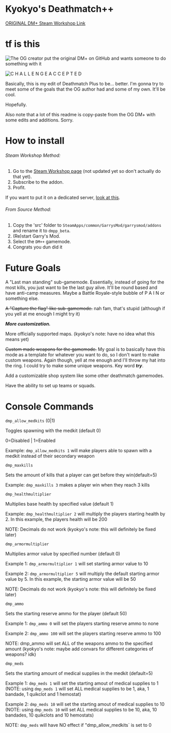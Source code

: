 # Kyokyo's Deathmatch++

[ORIGINAL DM+ Steam Workshop Link](http://steamcommunity.com/sharedfiles/filedetails/?id=899508479)

# tf is this
![The OG creator put the original DM+ on GitHub and wants someone to do something with it](https://i.imgur.com/LIdcOis.png "The OG creator put the original DM+ on GitHub and wants someone to do something with it")

![C H A L L E N G E  A C C E P T E D](https://i.imgur.com/VLa1yr8.png "C H A L L E N G E  A C C E P T E D")

Basically, this is my edit of Deathmatch Plus to be... better. I'm gonna try to meet some of the goals that the OG author had and some of my own. It'll be cool.

Hopefully.

Also note that a lot of this readme is copy-paste from the OG DM+ with some edits and additions. Sorry.

# How to install

###### Steam Workshop Method:
1. Go to the [Steam Workshop page](http://steamcommunity.com/sharedfiles/filedetails/?id=899508479) (not updated yet so don't actually do that yet).
2. Subscribe to the addon.
3. Profit.

If you want to put it on a dedicated server, [look at this](https://wiki.garrysmod.com/page/Workshop_for_Dedicated_Servers).

###### From Source Method:
1. Copy the 'src' folder to `SteamApps/common/GarrysMod/garrysmod/addons` and rename it to `dmpp_beta`.
2. (Re)start Garry's Mod.
3. Select the `DM++` gamemode.
4. Congrats you dun did it


# Future Goals

A "Last man standing" sub-gamemode. Essentially, instead of going for the most kills, you just want to be the last guy alive. It'll be round based and have anti-camp measures. Maybe a Battle Royale-style bubble of P A I N or something else.

~~A "Capture the flag" like sub-gamemode.~~ nah fam, that's stupid (although if you yell at me enough I might try it)

***More customization.***

More officially supported maps. (kyokyo's note: have no idea what this means yet)

~~Custom made weapons for the gamemode.~~ My goal is to basically have this mode as a template for whatever you want to do, so I don't want to make custom weapons. Again though, yell at me enough and I'll throw my hat into the ring. I could try to make some unique weapons. Key word ***try***.

Add a customizable shop system like some other deathmatch gamemodes.

Have the ability to set up teams or squads.

# Console Commands

`dmp_allow_medkits` (0|1)

Toggles spawning with the medkit (default 0)

0=Disabled | 1=Enabled

Example: `dmp_allow_medkits 1` will make players able to spawn with a medkit instead of their secondary weapon


`dmp_maxkills`

Sets the amount of kills that a player can get before they win(default=5)

Example: `dmp_maxkills 3` makes a player win when they reach 3 kills


`dmp_healthmultiplier`

Multiplies base health by specified value (default 1)

Example: `dmp_healthmultiplier 2` will multiply the players starting health by 2. In this example, the players health will be 200

NOTE: Decimals do not work (kyokyo's note: this will definitely be fixed later)


`dmp_armormultiplier`

Multiplies armor value by specified number (default 0)

Example 1: `dmp_armormultiplier 1` will set starting armor value to 10

Example 2: `dmp_armormultiplier 5` will multiply the default starting armor value by 5. In this example, the starting armor value will be 50

NOTE: Decimals do not work (kyokyo's note: this will definitely be fixed later)


`dmp_ammo`

Sets the starting reserve ammo for the player (default 50)

Example 1: `dmp_ammo 0` will set the players starting reserve ammo to none

Example 2: `dmp_ammo 100` will set the players starting reserve ammo to 100

NOTE: dmp_ammo will set ALL of the weapons ammo to the specified amount (kyokyo's note: maybe add convars for different categories of weapons? idk)


`dmp_meds`

Sets the starting amount of medical supplies in the medkit (default=5)

Example 1: `dmp_meds 1` will set the starting amout of medical supplies to 1 (NOTE: using `dmp_meds 1` will set ALL medical supplies to be 1, aka, 1 bandade, 1 quikclot and 1 hemostat)

Example 2: `dmp_meds 10` will set the starting amout of medical supplies to 10 (NOTE: using `dmp_meds 10` will set ALL medical supplies to be 10, aka, 10 bandades, 10 quikclots and 10 hemostats)

NOTE: `dmp_meds` will have NO effect if "dmp_allow_medkits` is set to 0
